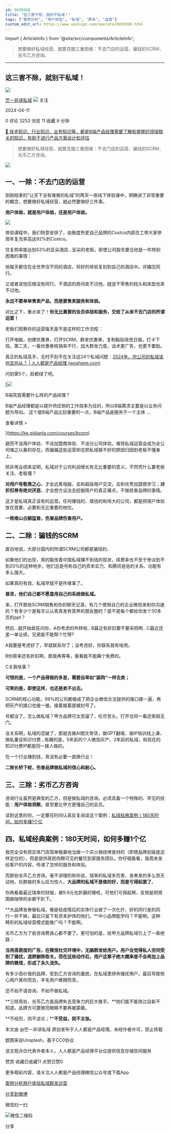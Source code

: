```yaml
---
id: 6030360
title: "这三害不除，就别干私域！"
tags: ["案例分析", "用户体验", "私域", "群发", "运营"]
custom_edit_url: https://www.woshipm.com/operate/6030360.html
---
```

import { ArticleInfo } from '@site/src/components/ArticleInfo';

<ArticleInfo
    author="竺一非讲私域"
    authorLink="https://www.woshipm.com/u/1565391"
    published="2024-04-11"
    views={3253}
    comments={0}
    collects={11}
/>

> 想要做好私域经营，就要克服三重困难：不去门店的运营、骗钱的SCRM、劣币乙方咨询。

---

## 这三害不除，就别干私域！

[![](https://static.woshipm.com/view/woshipm_api_def_20240325213630_9007.jpg?imageView2/1/w/72/h/72/q/100)](https://www.woshipm.com/u/1565391)

[竺一非讲私域](https://www.woshipm.com/u/1565391) ![](https://static.woshipm.com/tag/1101_1@2x.png) 关注

2024-04-11

0 评论 3253 浏览 11 收藏 9 分钟

[🔗 技术知识、行业知识、业务知识等，都是B端产品经理需要了解和掌握的领域相关的知识，有助于进行产品方案设计和评估](https://ke.qidianla.com/courses/bcpm)

> 想要做好私域经营，就要克服三重困难：不去门店的运营、骗钱的SCRM、劣币乙方咨询。

![](https://image.yunyingpai.com/wp/2024/04/7kkY7iVXfzK4PnsV24V1.png)

## 一、一除：不去门店的运营

刚刚结束的“让天下没有难做的私域”的两天一夜线下体验课中，明确讲了非常重要的概念，想要做好私域经营，就必然要做好三件事。

**用户体验，就是用户体验，还是用户体验。**

![](https://image.yunyingpai.com/wp/2024/04/gQ4q4EherDsyVfuxFwDO.png)

体验课程中，我们特意安排了，由极度热爱自己品牌的Costco内部员工带大家参观年复充率高达92%的Costco。

住复购率能达到53%的亚朵酒店…亚朵的老板，即使公司股东要见他是一件特别困难的事情：

他每天都住在全世界住不同的酒店，将好的体验复刻到自己的酒店中。并碾压同行。

又或者说他压根没有同行。干酒店的房间卖不过他，就连干零售的枕头和床垫也卖不过他。

**永远不要单单售卖产品，而是要售卖服务和体验。**

对比之下，重点来了！**你无比重要的会员体验和服务，交给了从来不去门店的所谓运营！**

老板们观察你的运营每天是不是这样的工作流程：

打开电脑，创建优惠券，打开SCRM，群发优惠券，复制黏贴改改日报，打卡下班。第二天，一看优惠券核销率不行，加大群发力度，话术更广告，也更不要脸。

真正的私域高手，无时不刻不在关注这24个私域问题：[2024年，你公司的私域该何去何从？ | 人人都是产品经理 (woshipm.com)](https://www.woshipm.com/share/6020905.html)

问到第5个，脸都绿了吧。

[![](https://image.woshipm.com/2023/08/02/f7cafd68-30e3-11ee-9da3-00163e0b5ff3.png)

B端究竟需要什么样的产品经理？

B端产品经理都是以提升供应侧的工作效率为目的，所以B端需求主要是以业务问题为导向。 这个是B端产品比较重要的一点，B端产品是服务于一个主体 ...

查看详情 >

](https://ke.qidianla.com/courses/bcpm)

避而不谈用户体验、不谈加盟商体验、不谈分公司体验。难怪私域运营会成为全公司嗤之以鼻的存在。而偏偏这些运营却总把私域做不好的原因归因到老板不懂身上。

除非用业绩来证明，私域对于公司利润增长有无比重要的意义，不然凭什么要老板关注、老板懂？

**对用户有敬畏之心**，才会远离电脑，去和超级用户交流，去和优秀加盟商学习；**对折扣券有绝对厌恶**，才会想方设法去挖掘用户的真正痛点，不做损害品牌的事情。

这才是私域真正该有的运营。任何赚钱的、值钱的和伟大的公司，都是把用户体验放在首要、必要和无比重要的地位。

**一除南山白额猛兽，伤害品牌伤害用户。**

## 二、二除：骗钱的SCRM

直白地说，大部分国内的所谓SCRM公司都是骗钱的。

如果他们的出现，真的能改善中国私域赚不到钱的现状，续费率也不至于惨淡到不到20%的这种地步。他们总是号称自己的资本实力、和腾讯爸爸的关系、功能有多么强大。

如果真的有效，私域早就不是件难事了。

**甚至，他们自己都不愿意用自己的系统做私域。**

来，打开那些SCRM销售和你的聊天记录。有几个使用自己的企业微信来和你沟通的？有多少个是每天认认真真发有营养的朋友圈的？是不是每个都给你发个30多页的ppt？

然后…就开始疯狂问你，A你考虑的咋样啦…B最近有折扣要不要采购啊…C最近还差一单业绩，兄弟能不能帮个忙呀?

A我要是考虑好了，早就联系你了；没考虑好，你联系我有啥用。

B你原来还有折扣啊，那我再等等，看看能不能薅个免费的。

C关我啥事？

**可恨的是，一个产品得做的多差，需要自卑如“舔狗”一样去卖；**

**可笑的是，即使这样，也还是卖不出去。**

SCRM的核心功能，99%的公司都做成了把企业微信合法提供的接口接一遍，再把灰产的接口也接一接。接着接着就被封号了。

号都没了，怎么做私域？甲方品牌可太苦逼了，吃尽苦头，打开合同一看还索赔无门。

没关系啊，私域的谎破了，那就去做AI图文带货，做GPT翻墙、做IP培训线上课、做私董会知识付费…有趣的是，5年前的个人微信灰产、2年前的私域，和现在的知识付费IP都是同一拨人做的。

在一个行业赚到钱，真没有必要一直换行业！

**二除长桥下蛟，伤害品牌做私域的信心和耐心。**

## 三、三除：劣币乙方咨询

咨询行业虽然是典型的乙方，但是做私域的咨询，必须具备一个特殊的、罕见的技能：**用户体验洞察**。甚至要比甲方更懂自己的会员。

读到这里的你，一定要花时间认真反复阅读这个案例：[私域经典案例丨180天时间，如何多赚1个亿](https://www.woshipm.com/operate/6021243.html)

## 四、私域经典案例：180天时间，如何多赚1个亿

我完全没有把实体门店简单粗暴地当做一个买火锅烧烤食材的（即使品牌初级是这样定位的），而是提供居民肉眼可见的餐饮到家服务团队。你仔细看看，我周末发给客户的内容，传递了怎样的服务和体验。

而那些劣币乙方咨询，毫不讲理的和你说，瑞幸的私域多厉害，发券发的多么惊天动地，社群做的多么叹为惊人，**大品牌的私域不是做的好，而是亏得起罢了**。

你再看看最近瑞幸的财报，被9.9元也折磨的够呛，可他们亏得起啊，反倒是把周围做咖啡的全都干趴下。

**大品牌发券做私域，像是给疫情后的实体行业做了一次化疗，好的同行差的同行一并干掉，最后只留下有资本护体的他们。**中小品牌能学吗？不能啊。这种畸形的私域经营模式能推广吗？不能啊。

劣币乙方为了些咨询费良心都不要了。更可怕的是，给甲方品牌私域引上了一条绝路：

**当用高密度的广告，在微信社交环境中，无脑群发给用户。用户会觉得私人空间受到了骚扰，退群删除取关。而在这些动作后，用户这辈子绝大概率是不会再加上品牌的微信，形成了永久流失。**

有多少高价值的品牌，受到乙方咨询的蛊惑，在私域里拼命骚扰用户。最后导致核心用户离你而去，羊毛用户蜂拥而至。

还不如不请咨询，不如不做私域。

**三除周处，劣币乙方是品牌失去竞争力的巨大推手。**他们能不能改过自新不知道，品牌方可要擦亮眼睛不要再被蒙蔽。

**不经历，则不谈论；****不受益，则不主张。**

本文由 @竺一非讲私域 原创发布于人人都是产品经理。未经作者许可，禁止转载

题图来自Unsplash，基于CC0协议

该文观点仅代表作者本人，人人都是产品经理平台仅提供信息存储空间服务

赞赏 收藏已收藏11 点赞已赞0

更多精彩内容，请关注人人都是产品经理微信公众号或下载App

[案例分析](https://www.woshipm.com/tag/%e6%a1%88%e4%be%8b%e5%88%86%e6%9e%90)[用户体验](https://www.woshipm.com/tag/ue)[私域](https://www.woshipm.com/tag/%e7%a7%81%e5%9f%9f)[群发](https://www.woshipm.com/tag/%e7%be%a4%e5%8f%91)[运营](https://www.woshipm.com/tag/%e8%bf%90%e8%90%a5)

[分享到微博](https://service.weibo.com/share/share.php?appkey=2775287854&title=这三害不除，就别干私域！&url=https://www.woshipm.com/operate/6030360.html&pic=https://image.yunyingpai.com/wp/2024/04/7kkY7iVXfzK4PnsV24V1.png)

微信扫一扫

![微信二维码](https://api.pwmqr.com/qrcode/create/?url=https://www.woshipm.com/operate/6030360.html)

分享